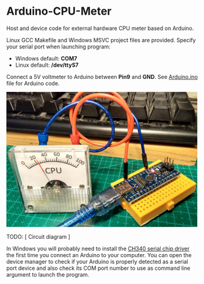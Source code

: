 # Arduino-CPU-Meter
Host and device code for external hardware CPU meter based on Arduino.

Linux GCC Makefile and Windows MSVC project files are provided.
Specify your serial port when launching program:

<ul>
    <li> Windows default: <b>COM7</b> </li>
    <li> Linux default: <b>/dev/ttyS7</b> </li>
</ul>

Connect a 5V voltmeter to Arduino between **Pin9** and **GND**.
See [Arduino.ino](Arduino.cpp) file for Arduino code.

<img src="img/CPU_METER.jpg" width="500">

TODO: [ Circuit diagram ]

In Windows you will probably need to install the <a href="https://www.wch-ic.com/downloads/CH341SER_ZIP.html">CH340 serial chip driver</a> the first time you connect an Arduino to your computer.
You can open the device manager to check if your Arduino is properly detected as a serial port device and also check its COM port number to use as command line argument to launch the program.
